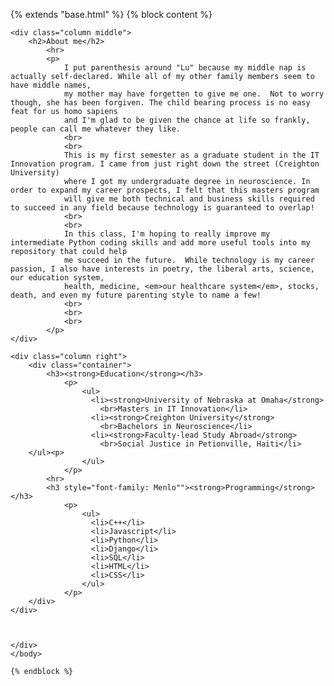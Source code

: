 <!DOCTYPE html>
<html lang="en">


{% extends "base.html" %}
{% block content %}

<head>
    <meta charset="UTF-8">
    <title>About Lucy Chung</title>
</head>


  <body>

    <div class="column middle">
        <h2>About me</h2>
            <hr>
            <p>
                I put parenthesis around "Lu" because my middle nap is actually self-declared. While all of my other family members seem to have middle names,
                my mother may have forgetten to give me one.  Not to worry though, she has been forgiven. The child bearing process is no easy feat for us homo sapiens
                and I'm glad to be given the chance at life so frankly, people can call me whatever they like.
                <br>
                <br>
                This is my first semester as a graduate student in the IT Innovation program. I came from just right down the street (Creighton University)
                where I got my undergraduate degree in neuroscience. In order to expand my career prospects, I felt that this masters program
                will give me both technical and business skills required to succeed in any field because technology is guaranteed to overlap!
                <br>
                <br>
                In this class, I'm hoping to really improve my intermediate Python coding skills and add more useful tools into my repository that could help
                me succeed in the future.  While technology is my career passion, I also have interests in poetry, the liberal arts, science, our education system,
                health, medicine, <em>our healthcare system</em>, stocks, death, and even my future parenting style to name a few!
                <br>
                <br>
                <br>
            </p>
    </div>

    <div class="column right">
        <div class="container">
            <h3><strong>Education</strong></h3>
                <p>
                    <ul>
                      <li><strong>University of Nebraska at Omaha</strong>
                        <br>Masters in IT Innovation</li>
                      <li><strong>Creighton University</strong>
                        <br>Bachelors in Neuroscience</li>
                      <li><strong>Faculty-lead Study Abroad</strong>
                        <br>Social Justice in Petionville, Haiti</li>
        </ul><p>
                    </ul>
                </p>
            <hr>
            <h3 style="font-family: Menlo""><strong>Programming</strong></h3>
                <p>
                    <ul>
                      <li>C++</li>
                      <li>Javascript</li>
                      <li>Python</li>
                      <li>Django</li>
                      <li>SQL</li>
                      <li>HTML</li>
                      <li>CSS</li>
                    </ul>
                </p>
        </div>
    </div>



    </div>
    </body>

    {% endblock %}

</html>
